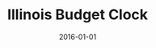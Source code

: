 ---
layout: project
categories: 
  - projects
title: "Illinois Budget Clock"
date: 2016-01-01
image: /images/projects/illinois-budget-clock.jpg
description: "Illinois Budget Clock aggregates stories of the impact of the budget impasse in order to impose a greater sense of urgency and pressure Illinois politicians to act."
github: https://github.com/chihacknight/il-budget-clock
website: http://ilbudgetclock.com/
creators: Cathy Deng, Kristi Leach, Hunter Owens, Derek Eder, Matt Johnson, Rene Marcelo, Melanie Kruvelis, David Bild, Diana Hansen, Sarah Brune, Nate Hutcheson and Claire Micklin
featured: false
published: true
---